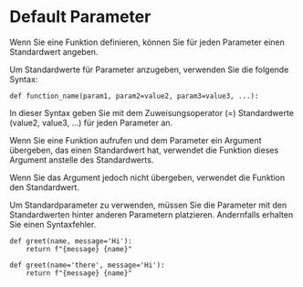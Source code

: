 # Default Parameter

Wenn Sie eine Funktion definieren, können Sie für jeden Parameter einen Standardwert angeben.

Um Standardwerte für Parameter anzugeben, verwenden Sie die folgende Syntax:

```
def function_name(param1, param2=value2, param3=value3, ...):
```

In dieser Syntax geben Sie mit dem Zuweisungsoperator (=) Standardwerte (value2, value3, ...) für jeden Parameter an.

Wenn Sie eine Funktion aufrufen und dem Parameter ein Argument übergeben, das einen Standardwert hat, verwendet die
Funktion dieses Argument anstelle des Standardwerts.

Wenn Sie das Argument jedoch nicht übergeben, verwendet die Funktion den Standardwert.

Um Standardparameter zu verwenden, müssen Sie die Parameter mit den Standardwerten hinter anderen Parametern platzieren.
Andernfalls erhalten Sie einen Syntaxfehler.

```
def greet(name, message='Hi'):
    return f"{message} {name}"
    
def greet(name='there', message='Hi'):
    return f"{message} {name}"
 ```